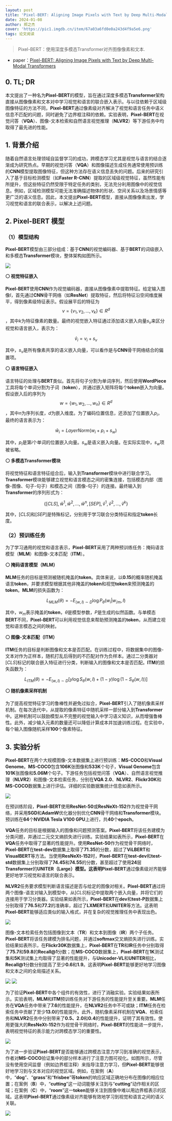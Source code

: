 ```yaml
---
layout: post
title: 'Pixel-BERT: Aligning Image Pixels with Text by Deep Multi-Modal Transformers'
date: 2024-01-08
author: 郑之杰
cover: 'https://pic1.imgdb.cn/item/67a03a6fd0e0a243d4f9a5e6.png'
tags: 论文阅读
---
```


> Pixel-BERT：使用深度多模态Transformer对齐图像像素和文本.

- paper：[Pixel-BERT: Aligning Image Pixels with Text by Deep Multi-Modal Transformers](https://arxiv.org/abs/1909.11740)

## 0. TL; DR

本文提出了一种名为**Pixel-BERT**的模型，旨在通过深度多模态**Transformer**架构直接从图像像素和文本对中学习视觉和语言的联合嵌入表示。与以往依赖于区域级图像特征的方法不同，**Pixel-BERT**通过像素级对齐解决了视觉和语言任务中语义信息不匹配的问题，同时避免了边界框注释的依赖。实验表明，**Pixel-BERT**在视觉问答（**VQA**）、图像-文本检索和自然语言视觉推理（**NLVR2**）等下游任务中均取得了最先进的性能。

## 1. 背景介绍

随着自然语言处理领域自监督学习的成功，跨模态学习尤其是视觉与语言的结合逐渐成为研究热点。早期的视觉问答（**VQA**）和图像描述生成任务通常使用预训练的**CNN**模型提取图像特征，但这种方法存在语义信息丢失的问题。后来的研究引入了基于目标检测模型（如**Faster R-CNN**）提取的区域级视觉特征，虽然性能有所提升，但这些特征仍然受限于特定任务的类别，无法充分利用图像中的视觉信息。例如，区域检测模型可能无法准确描述物体的形状、空间关系以及场景情感等更广泛的语义信息。因此，本文提出**Pixel-BERT**模型，直接从图像像素出发，学习视觉和语言的联合表示，以解决上述问题。


## 2. Pixel-BERT 模型

### （1）模型结构

**Pixel-BERT**模型由三部分组成：基于**CNN**的视觉编码器、基于**BERT**的词级嵌入和多模态**Transformer**模块，整体架构如图所示。

![](https://pic1.imgdb.cn/item/67a03bd3d0e0a243d4f9a60d.png)

**⚪ 视觉特征嵌入**

**Pixel-BERT**使用**CNN**作为视觉编码器，直接从图像像素中提取特征。给定输入图像$I$，首先通过**CNN**骨干网络（如**ResNet**）提取特征，然后将特征沿空间维度展平，得到像素级特征表示。假设展平后的特征为$$v= \{v_1, v_2, ..., v_k\} ∈ R^d$$，其中$k$为特征像素的数量。最终的视觉嵌入特征通过添加语义嵌入向量$s_v$来区分视觉和语言嵌入，表示为：

$$
\hat{v}_i = v_i + s_v
$$
 
其中，$s_v$是所有像素共享的语义嵌入向量，可以看作是与**CNN**骨干网络结合的偏置项。

**⚪ 语言特征嵌入**

语言特征的处理与**BERT**类似。首先将句子分割为单词序列，然后使用**WordPiece**工具将每个单词分割为子词（**token**），并通过嵌入矩阵将每个**token**嵌入为向量。假设嵌入后的序列为$$w= \{w_1, w_2, ..., w_n\} ∈ R^d$$，其中$n$为序列长度，$d$为嵌入维度。为了编码位置信息，还添加了位置嵌入$p_i$，最终的语言表示为：

$$
\hat{w}_i = LayerNorm(w_i + p_i+s_w)
$$

其中，$p_i$是第$i$个单词的位置嵌入向量。$s_w$是语义嵌入向量。在实际实现中，$s_w$项被省略。

**⚪ 多模态Transformer模块**

将视觉特征和语言特征组合后，输入到**Transformer**模块中进行联合学习。**Transformer**模块能够建立视觉和语言模态之间的密集连接，包括模态内部（图像-图像、句子-句子）和模态之间（图像-句子）的连接。最终输入到**Transformer**的序列形式为：

$$
\{[CLS],\hat{w}^1,\hat{w}^2,...,\hat{w}^n,[SEP],\hat{v}^1,\hat{v}^2,...,\hat{v}^k\}
$$

其中，$[CLS]$和$[SEP]$是特殊标记，分别用于学习联合分类特征和指定**token**长度。

### （2）预训练任务

为了学习通用的视觉和语言表示，**Pixel-BERT**采用了两种预训练任务：掩码语言模型（**MLM**）和图像-文本匹配（**ITM**）。

**⚪ 掩码语言模型（MLM）**

**MLM**任务的目标是预测被随机掩盖的**token**。具体来说，以**0.15**的概率随机掩盖语言**token**，并要求模型根据其他非掩盖的**token**和视觉**token**来预测掩盖的**token**。**MLM**的损失函数为：

$$
L_{MLM}(θ) = -E_{(w,I)∼D} \log P_{\theta}(w_i | w_{/m}, I)
$$

其中，$w_m$表示掩盖的**token**，$θ$是模型参数，$P$是生成的似然函数。与单模态**BERT**不同，**Pixel-BERT**可以利用视觉信息来帮助预测掩盖的**token**，从而建立视觉和语言模态之间的映射。

**⚪ 图像-文本匹配（ITM）**

**ITM**任务的目标是判断图像和文本是否匹配。在训练过程中，将数据集中的图像-文本对作为正样本，随机打乱后得到的不匹配对作为负样本。通过二分类器对$[CLS]$标记的联合嵌入特征进行分类，判断输入的图像和文本是否匹配。**ITM**的损失函数为：

$$
L_{ITM}(θ) = -E_{(w,I)∼D} [y\log S_{\theta}(w,I) + (1-y)\log(1-S_{\theta}(w,I))]
$$


**⚪ 随机像素采样机制**

为了提高视觉特征学习的鲁棒性并避免过拟合，**Pixel-BERT**引入了随机像素采样机制。在每次迭代中，从提取的像素特征中随机采样一部分输入到**Transformer**中。这种机制可以鼓励模型从不完整的视觉输入中学习语义知识，从而增强鲁棒性。此外，减少输入元素的数量还可以降低计算成本并加速训练过程。在实验中，每个输入图像随机采样**100**个像素特征。

## 3. 实验分析

**Pixel-BERT**在两个大规模图像-文本数据集上进行预训练：**MS-COCO**和**Visual Genome**。**MS-COCO**包含**106K**张图像和**533K**个句子，**Visual Genome**包含**101K**张图像和**5.06M**个句子。下游任务包括视觉问答（**VQA**）、自然语言视觉推理（**NLVR2**）和图像-文本检索任务，分别在**VQA 2.0**、**NLVR2**、**Flickr30K**和**MS-COCO**数据集上进行评估。详细的实验数据集统计信息如表所示。

![](https://pic1.imgdb.cn/item/67a04434d0e0a243d4f9a6ea.png)


在预训练阶段，**Pixel-BERT**使用**ResNet-50**或**ResNeXt-152**作为视觉骨干网络，并采用**SGD**和**AdamW**优化器分别优化**CNN**骨干网络和**Transformer**模块。预训练在**64**个**NVIDIA Tesla V100 GPU**上进行，共**40**个**epoch**。

**VQA**任务的目标是根据输入的图像和问题预测答案。**Pixel-BERT**将该任务建模为分类问题，并通过二元交叉熵损失进行训练。实验结果如表所示，**Pixel-BERT**在**VQA**任务中取得了显著的性能提升。使用**ResNet-50**作为视觉骨干网络时，**Pixel-BERT**在**test-dev**数据集上取得了**71.35**的分数，超过了**ViLBERT**和**VisualBERT**等方法。当使用**ResNeXt-152**时，**Pixel-BERT**在**test-dev**和**test-std**数据集上分别取得了**74.45**和**74.55**的分数，甚至超过了使用**24**层**Transformer**的**UNITER（Large）**模型。这表明**Pixel-BERT**通过像素级对齐能够更好地学习视觉和语言的联合表示。

**NLVR2**任务要求模型判断语言描述是否与给定的图像对相关。**Pixel-BERT**通过将两个图像-语言对输入到模型中，从$[CLS]$标记中提取两个嵌入向量，并将它们的连接用于学习分类器。实验结果如表所示，**Pixel-BERT**在**dev**和**test-P**数据集上分别取得了**76.5**和**77.2**的准确率，超过了**LXMERT**和**UNITER**等方法。这表明**Pixel-BERT**能够适应类似的输入格式，并在复杂的视觉推理任务中表现出色。

![](https://pic1.imgdb.cn/item/67a044c9d0e0a243d4f9a6ee.png)

图像-文本检索任务包括图像到文本（**TR**）和文本到图像（**IR**）两个子任务。**Pixel-BERT**将该任务建模为排名问题，并通过**softmax**交叉熵损失进行训练。实验结果如表所示，在**Flickr30K**数据集上，**Pixel-BERT**在**TR**和**IR**任务中分别取得了**75.7**和**59.8**的**Recall@1**分数；在**MS-COCO**数据集上，**Pixel-BERT**在**1K**测试集和**5K**测试集上均取得了显著的性能提升，与**Unicoder-VL**和**UNITER**相比，**Recall@1**分数分别提高了至少**0.6**和**1.9**。这表明**Pixel-BERT**能够更好地学习图像和文本之间的全局描述关系。

![](https://pic1.imgdb.cn/item/67a04563d0e0a243d4f9a6f3.png)
![](https://pic1.imgdb.cn/item/67a04570d0e0a243d4f9a6f4.png)

为了验证**Pixel-BERT**中各个组件的有效性，进行了消融实验。实验结果如表所示。实验表明，**MLM**和**ITM**预训练任务对下游任务的性能提升至关重要。**MLM**任务在**VQA**任务中带来了**7.6**的性能提升，在**NLVR2**任务中不可或缺；**ITM**任务在检索任务中贡献了至少**13.0**的性能提升。此外，随机像素采样机制在**VQA**、检索任务和**NLVR2**任务中分别带来了**0.5、2.0**和**0.4**的性能提升，证明了其有效性。使用更强大的**ResNeXt-152**作为视觉骨干网络时，**Pixel-BERT**的性能进一步提升，表明视觉特征的表示能力对跨模态学习的重要性。

![](https://pic1.imgdb.cn/item/67a045b5d0e0a243d4f9a6fc.png)

为了进一步验证**Pixel-BERT**是否能够通过跨模态注意力学习到准确的视觉表示，作者对**MS-COCO**验证集中的部分样本进行了注意力图可视化。如图所示，尽管没有使用空间监督（例如边界框注释）来指导注意力学习，但**Pixel-BERT**能够很好地学习到与文本对应的视觉区域。例如，在案例（**A**）中，“**dog**”、“**grass**”和“**frisbee**”等**token**的响应区域正确地分布在图像的相应位置；在案例（**B**）中，“**cutting**”这一动词能够关注到与“**cutting**”动作相关的区域；在案例（**C**）中，“**room**”这一**token**能够关注到图像中难以用边界框表示的区域。这表明**Pixel-BERT**通过像素级对齐能够有效地学习到视觉和语言之间的语义关联。

![](https://pic1.imgdb.cn/item/67a045f8d0e0a243d4f9a702.png)
